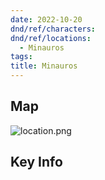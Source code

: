 ```yaml
---
date: 2022-10-20
dnd/ref/characters:
dnd/ref/locations:
  - Minauros
tags:
title: Minauros
---
```


## Map

![location.png](/images/dnd/location.png)

## Key Info
